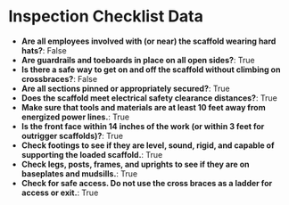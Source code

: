 # Inspection Checklist Data
- **Are all employees involved with (or near) the scaffold wearing hard hats?**: False
- **Are guardrails and toeboards in place on all open sides?**: True
- **Is there a safe way to get on and off the scaffold without climbing on crossbraces?**: False
- **Are all sections pinned or appropriately secured?**: True
- **Does the scaffold meet electrical safety clearance distances?**: True
- **Make sure that tools and materials are at least 10 feet away from energized power lines.**: True
- **Is the front face within 14 inches of the work (or within 3 feet for  outrigger scaffolds)?**: True
- **Check footings to see if they are level, sound, rigid, and capable of supporting the loaded scaffold.**: True
- **Check legs, posts, frames, and uprights to see if they are on baseplates and mudsills.**: True
- **Check for safe access. Do not use the cross braces as a ladder for access or exit.**: True
